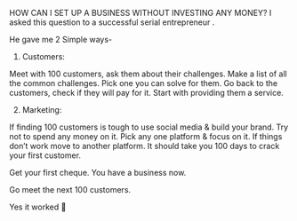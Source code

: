 HOW CAN I SET UP A BUSINESS WITHOUT INVESTING ANY MONEY?
I asked this question to a successful serial entrepreneur .

He gave me 2 Simple ways-

1. Customers:

Meet with 100 customers, ask them about their challenges.
Make a list of all the common challenges.
Pick one you can solve for them. Go back to the customers, check if they will pay for it. Start with providing them a service.

2. Marketing:

If finding 100 customers is tough to use social media & build your brand.
Try not to spend any money on it. Pick any one platform & focus on it.
If things don’t work move to another platform.
It should take you 100 days to crack your first customer.

Get your first cheque. You have a business now.

Go meet the next 100 customers.

Yes it worked 🙂
